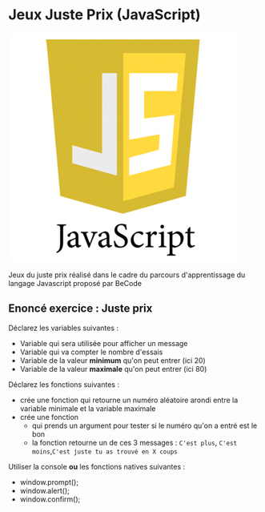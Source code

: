 # Jeux Juste Prix (JavaScript)

![Logo JavaScript](logo_javascript.jpg)

Jeux du juste prix réalisé dans le cadre du parcours d'apprentissage du langage Javascript proposé par BeCode

## Enoncé exercice : Juste prix

Déclarez les variables suivantes : 

* Variable qui sera utilisée pour afficher un message
* Variable qui va compter le nombre d'essais
* Variable de la valeur **minimum** qu'on peut entrer (ici 20)
* Variable de la valeur **maximale** qu'on peut entrer (ici 80)

Déclarez les fonctions suivantes : 

* crée une fonction qui retourne un numéro aléatoire arondi entre la variable minimale et la variable maximale
* crée une fonction 
	- qui prends un argument pour tester si le numéro qu'on a entré est le bon 
	- la fonction retourne un de ces 3 messages : `C'est plus`, `C'est moins`,`C'est juste tu as trouvé en X coups`


Utiliser la console **ou** les fonctions natives suivantes :

- window.prompt();
- window.alert();
- window.confirm();

